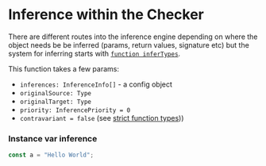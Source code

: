 # Inference within the Checker

There are different routes into the inference engine depending on where the object needs be be inferred (params,
return values, signature etc) but the system for inferring starts with [`function inferTypes`][0].

This function takes a few params:

- `inferences: InferenceInfo[]` - a config object
- `originalSource: Type`
- `originalTarget: Type`
- `priority: InferencePriority = 0`
- `contravariant = false` (see [strict function types][1]))

### Instance var inference

```ts
const a = "Hello World";
```

<!-- prettier-ignore-start -->

[0]: https://github.com/microsoft/TypeScript/blob/1bb6ea03/src/compiler/checker.ts#L17674
[1]: https://www.typescriptlang.org/docs/handbook/release-notes/typescript-2-6.html#strict-function-types

<!-- prettier-ignore-end -->
